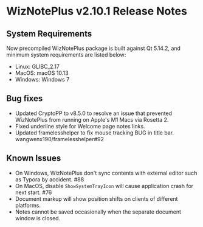 # WizNotePlus v2.10.1 Release Notes

## System Requirements

Now precompiled WizNotePlus package is built against Qt 5.14.2, and minimum system requirements are listed below:

* Linux: GLIBC_2.17
* MacOS: macOS 10.13
* Windows: Windows 7

## Bug fixes

* Updated CryptoPP to v8.5.0 to resolve an issue that prevented WizNotePlus from running on Apple's M1 Macs via Rosetta 2.
* Fixed underline style for Welcome page notes links.
* Updated framelesshelper to fix mouse tracking BUG in title bar. wangwenx190/framelesshelper#92

## Known Issues

* On Windows, WizNotePlus don't sync contents with external editor such as Typora by accident. #88
* On MacOS, disable `ShowSystemTrayIcon` will cause application crash for next start. #76
* Document markup will show position shifts on clients of different platforms.
* Notes cannot be saved occasionally when the separate document window is closed.
